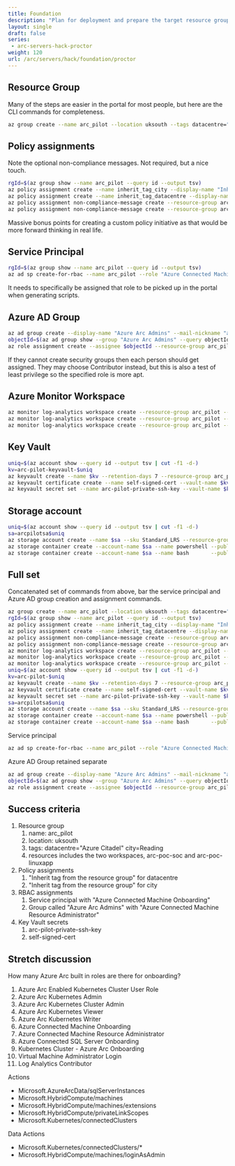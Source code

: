 ```yaml
---
title: Foundation
description: "Plan for deployment and prepare the target resource group for your Arc servers."
layout: single
draft: false
series:
 - arc-servers-hack-proctor
weight: 120
url: /arc/servers/hack/foundation/proctor
---
```


## Resource Group

Many of the steps are easier in the portal for most people, but here are the CLI commands for completeness.

```bash
az group create --name arc_pilot --location uksouth --tags datacentre="Azure Citadel" city=Reading
```

## Policy assignments

Note the optional non-compliance messages. Not required, but a nice touch.

```bash
rgId=$(az group show --name arc_pilot --query id --output tsv)
az policy assignment create --name inherit_tag_city --display-name "Inherit city tag from the resource group" --scope $rgId --policy cd3aa116-8754-49c9-a813-ad46512ece54 --assign-identity --location uksouth --params '{"tagName": {"value": "city"}}'
az policy assignment create --name inherit_tag_datacentre --display-name "Inherit datacentre tag from the resource group" --scope $rgId --policy cd3aa116-8754-49c9-a813-ad46512ece54 --assign-identity --location uksouth --params '{"tagName": {"value": "datacentre"}}'
az policy assignment non-compliance-message create --resource-group arc_pilot --name inherit_tag_city --message "Resource has not inherited the city tag"
az policy assignment non-compliance-message create --resource-group arc_pilot --name inherit_tag_datacentre --message "Resource has not inherited the datacentre tag"
```

Massive bonus points for creating a custom policy initiative as that would be more forward thinking in real life.

## Service Principal

```bash
rgId=$(az group show --name arc_pilot --query id --output tsv)
az ad sp create-for-rbac --name arc_pilot --role "Azure Connected Machine Onboarding" --scopes $rgId
```

It needs to specifically be assigned that role to be picked up in the portal when generating scripts.

## Azure AD Group

```bash
az ad group create --display-name "Azure Arc Admins" --mail-nickname "azurearcadmins"
objectId=$(az ad group show --group "Azure Arc Admins" --query objectId --output tsv)
az role assignment create --assignee $objectId --resource-group arc_pilot --role "Azure Connected Machine Resource Administrator"
```

If they cannot create security groups then each person should get assigned. They may choose Contributor instead, but this is also a test of least privilege so the specified role is more apt.

## Azure Monitor Workspace

```bash
az monitor log-analytics workspace create --resource-group arc_pilot --location uksouth --workspace-name arc-poc-core
az monitor log-analytics workspace create --resource-group arc_pilot --location uksouth --workspace-name arc-poc-soc
az monitor log-analytics workspace create --resource-group arc_pilot --location uksouth --workspace-name arc-poc-linuxapp
```

## Key Vault

```bash
uniq=$(az account show --query id --output tsv | cut -f1 -d-)
kv=arc-pilot-keyvault-$uniq
az keyvault create --name $kv --retention-days 7 --resource-group arc_pilot --location uksouth
az keyvault certificate create --name self-signed-cert --vault-name $kv --policy "$(az keyvault certificate get-default-policy)"
az keyvault secret set --name arc-pilot-private-ssh-key --vault-name $kv --file ~/.ssh/id_rsa
```

## Storage account

```bash
uniq=$(az account show --query id --output tsv | cut -f1 -d-)
sa=arcpilotsa$uniq
az storage account create --name $sa --sku Standard_LRS --resource-group arc_pilot --location uksouth
az storage container create --account-name $sa --name powershell --public-access blob
az storage container create --account-name $sa --name bash       --public-access blob
```

## Full set

Concatenated set of commands from above, bar the service principal and Azure AD group creation and assignment commands.

```bash
az group create --name arc_pilot --location uksouth --tags datacentre="Azure Citadel" city=Reading
rgId=$(az group show --name arc_pilot --query id --output tsv)
az policy assignment create --name inherit_tag_city --display-name "Inherit city tag from the resource group" --scope $rgId --policy cd3aa116-8754-49c9-a813-ad46512ece54 --assign-identity --location uksouth --params '{"tagName": {"value": "city"}}'
az policy assignment create --name inherit_tag_datacentre --display-name "Inherit datacentre tag from the resource group" --scope $rgId --policy cd3aa116-8754-49c9-a813-ad46512ece54 --assign-identity --location uksouth --params '{"tagName": {"value": "datacentre"}}'
az policy assignment non-compliance-message create --resource-group arc_pilot --name inherit_tag_city --message "Resource has not inherited the city tag"
az policy assignment non-compliance-message create --resource-group arc_pilot --name inherit_tag_datacentre --message "Resource has not inherited the datacentre tag"
az monitor log-analytics workspace create --resource-group arc_pilot --location uksouth --workspace-name arc-poc-core
az monitor log-analytics workspace create --resource-group arc_pilot --location uksouth --workspace-name arc-poc-soc
az monitor log-analytics workspace create --resource-group arc_pilot --location uksouth --workspace-name arc-poc-linuxapp
uniq=$(az account show --query id --output tsv | cut -f1 -d-)
kv=arc-pilot-$uniq
az keyvault create --name $kv --retention-days 7 --resource-group arc_pilot --location uksouth
az keyvault certificate create --name self-signed-cert --vault-name $kv --policy "$(az keyvault certificate get-default-policy)"
az keyvault secret set --name arc-pilot-private-ssh-key --vault-name $kv --file ~/.ssh/id_rsa
sa=arcpilotsa$uniq
az storage account create --name $sa --sku Standard_LRS --resource-group arc_pilot --location uksouth
az storage container create --account-name $sa --name powershell --public-access blob
az storage container create --account-name $sa --name bash       --public-access blob
```

Service principal

```bash
az ad sp create-for-rbac --name arc_pilot --role "Azure Connected Machine Onboarding" --scopes $rgId
```

Azure AD Group retained separate

```bash
az ad group create --display-name "Azure Arc Admins" --mail-nickname "azurearcadmins"
objectId=$(az ad group show --group "Azure Arc Admins" --query objectId --output tsv)
az role assignment create --assignee $objectId --resource-group arc_pilot --role "Azure Connected Machine Resource Administrator"
```

## Success criteria

1. Resource group
    1. name: arc_pilot
    1. location: uksouth
    1. tags: datacentre="Azure Citadel" city=Reading
    1. resources includes the two workspaces, arc-poc-soc and arc-poc-linuxapp
1. Policy assignments
    1. "Inherit tag from the resource group" for datacentre
    1. "Inherit tag from the resource group" for city
1. RBAC assignments
    1. Service principal with "Azure Connected Machine Onboarding"
    1. Group called "Azure Arc Admins" with "Azure Connected Machine Resource Administrator"
1. Key Vault secrets
    1. arc-pilot-private-ssh-key
    1. self-signed-cert

## Stretch discussion

How many Azure Arc built in roles are there for onboarding?

1. Azure Arc Enabled Kubernetes Cluster User Role
1. Azure Arc Kubernetes Admin
1. Azure Arc Kubernetes Cluster Admin
1. Azure Arc Kubernetes Viewer
1. Azure Arc Kubernetes Writer
1. Azure Connected Machine Onboarding
1. Azure Connected Machine Resource Administrator
1. Azure Connected SQL Server Onboarding
1. Kubernetes Cluster - Azure Arc Onboarding
1. Virtual Machine Administrator Login
1. Log Analytics Contributor

Actions

* Microsoft.AzureArcData/sqlServerInstances
* Microsoft.HybridCompute/machines
* Microsoft.HybridCompute/machines/extensions
* Microsoft.HybridCompute/privateLinkScopes
* Microsoft.Kubernetes/connectedClusters

Data Actions

* Microsoft.Kubernetes/connectedClusters/*
* Microsoft.HybridCompute/machines/loginAsAdmin
